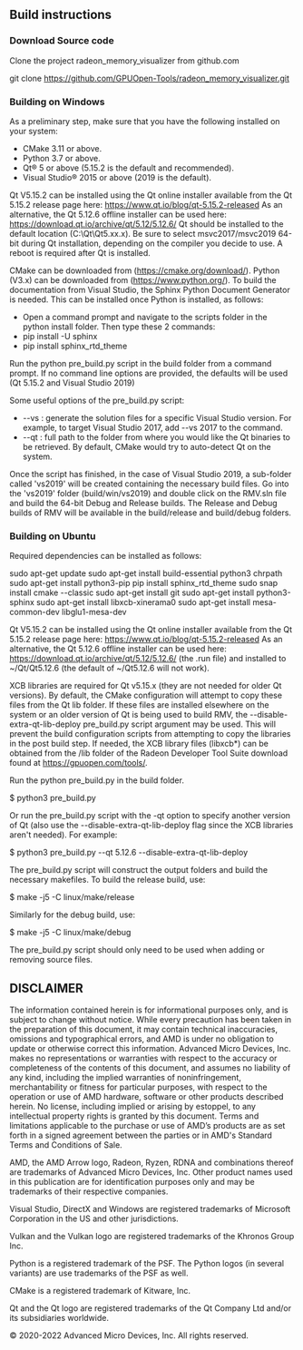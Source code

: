## Build instructions

### Download Source code

Clone the project radeon_memory_visualizer from github.com

git clone https://github.com/GPUOpen-Tools/radeon_memory_visualizer.git

### Building on Windows
As a preliminary step, make sure that you have the following installed on your system:
* CMake 3.11 or above.
* Python 3.7 or above.
* Qt® 5 or above (5.15.2 is the default and recommended).
* Visual Studio® 2015 or above (2019 is the default).

Qt V5.15.2 can be installed using the Qt online installer available from the Qt 5.15.2 release page here: https://www.qt.io/blog/qt-5.15.2-released
As an alternative, the Qt 5.12.6 offline installer can be used here: https://download.qt.io/archive/qt/5.12/5.12.6/
Qt should be installed to the default location (C:\Qt\Qt5.xx.x).
Be sure to select msvc2017/msvc2019 64-bit during Qt installation, depending on the compiler you decide to use.
A reboot is required after Qt is installed.

CMake can be downloaded from (https://cmake.org/download/).
Python (V3.x) can be downloaded from (https://www.python.org/). To build the documentation from Visual Studio, the Sphinx Python Document Generator is needed.
This can be installed once Python is installed, as follows:
* Open a command prompt and navigate to the scripts folder in the python install folder. Then type these 2 commands:
* pip install -U sphinx
* pip install sphinx_rtd_theme

Run the python pre_build.py script in the build folder from a command prompt. If no command line options are provided, the defaults will be used (Qt 5.15.2 and Visual Studio 2019)

Some useful options of the pre_build.py script:
* --vs <Visual Studio version>: generate the solution files for a specific Visual Studio version. For example, to target Visual Studio 2017, add --vs 2017 to the command.
* --qt <path>: full path to the folder from where you would like the Qt binaries to be retrieved. By default, CMake would try to auto-detect Qt on the system.

Once the script has finished, in the case of Visual Studio 2019, a sub-folder called 'vs2019' will be created containing the necessary build files.
Go into the 'vs2019' folder (build/win/vs2019) and double click on the RMV.sln file and build the 64-bit Debug and Release builds.
The Release and Debug builds of RMV will be available in the build/release and build/debug folders.

### Building on Ubuntu
Required dependencies can be installed as follows:

sudo apt-get update
sudo apt-get install build-essential python3 chrpath
sudo apt-get install python3-pip
pip install sphinx_rtd_theme
sudo snap install cmake --classic
sudo apt-get install git
sudo apt-get install python3-sphinx
sudo apt-get install libxcb-xinerama0
sudo apt-get install mesa-common-dev libglu1-mesa-dev

Qt V5.15.2 can be installed using the Qt online installer available from the Qt 5.15.2 release page here: https://www.qt.io/blog/qt-5.15.2-released
As an alternative, the Qt 5.12.6 offline installer can be used here: https://download.qt.io/archive/qt/5.12/5.12.6/ (the .run file) and installed
to ~/Qt/Qt5.12.6 (the default of ~/Qt5.12.6 will not work).

XCB libraries are required for Qt v5.15.x (they are not needed for older Qt versions). By default, the CMake configuration will attempt to copy
these files from the Qt lib folder. If these files are installed elsewhere on the system or an older version of Qt is being used to build RMV,
the --disable-extra-qt-lib-deploy pre_build.py script argument may be used. This will prevent the build configuration scripts from attempting to copy
the libraries in the post build step. If needed, the XCB library files (libxcb*) can be obtained from the /lib folder of the Radeon Developer Tool
Suite download found at https://gpuopen.com/tools/.

Run the python pre_build.py in the build folder.

$ python3 pre_build.py

Or run the pre_build.py script with the -qt option to specify another version of Qt (also use the --disable-extra-qt-lib-deploy flag since the XCB
libraries aren't needed). For example:

$ python3 pre_build.py --qt 5.12.6 --disable-extra-qt-lib-deploy

The pre_build.py script will construct the output folders and build the necessary makefiles.
To build the release build, use:

$ make -j5 -C linux/make/release

Similarly for the debug build, use:

$ make -j5 -C linux/make/debug

The pre_build.py script should only need to be used when adding or removing source files.

## DISCLAIMER ##
The information contained herein is for informational purposes only, and is subject to change without notice. While every
precaution has been taken in the preparation of this document, it may contain technical inaccuracies, omissions and typographical
errors, and AMD is under no obligation to update or otherwise correct this information. Advanced Micro Devices, Inc. makes no
representations or warranties with respect to the accuracy or completeness of the contents of this document, and assumes no
liability of any kind, including the implied warranties of noninfringement, merchantability or fitness for particular purposes, with
respect to the operation or use of AMD hardware, software or other products described herein. No license, including implied or
arising by estoppel, to any intellectual property rights is granted by this document. Terms and limitations applicable to the purchase
or use of AMD’s products are as set forth in a signed agreement between the parties or in AMD's Standard Terms and Conditions
of Sale.

AMD, the AMD Arrow logo, Radeon, Ryzen, RDNA and combinations thereof are trademarks of Advanced Micro Devices, Inc. Other product names used in
this publication are for identification purposes only and may be trademarks of their respective companies.

Visual Studio, DirectX and Windows are registered trademarks of Microsoft Corporation in the US and other jurisdictions.

Vulkan and the Vulkan logo are registered trademarks of the Khronos Group Inc.

Python is a registered trademark of the PSF. The Python logos (in several variants) are use trademarks of the PSF as well.

CMake is a registered trademark of Kitware, Inc.

Qt and the Qt logo are registered trademarks of the Qt Company Ltd and/or its subsidiaries worldwide.


© 2020-2022 Advanced Micro Devices, Inc. All rights reserved.

